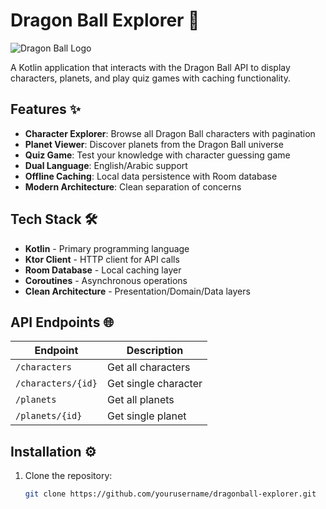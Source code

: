 # Dragon Ball Explorer 🐉

![Dragon Ball Logo]("")

A Kotlin application that interacts with the Dragon Ball API to display characters, planets, and play quiz games with caching functionality.

## Features ✨

- **Character Explorer**: Browse all Dragon Ball characters with pagination
- **Planet Viewer**: Discover planets from the Dragon Ball universe
- **Quiz Game**: Test your knowledge with character guessing game
- **Dual Language**: English/Arabic support
- **Offline Caching**: Local data persistence with Room database
- **Modern Architecture**: Clean separation of concerns

## Tech Stack 🛠️

- **Kotlin** - Primary programming language
- **Ktor Client** - HTTP client for API calls
- **Room Database** - Local caching layer
- **Coroutines** - Asynchronous operations
- **Clean Architecture** - Presentation/Domain/Data layers

## API Endpoints 🌐

| Endpoint | Description |
|----------|-------------|
| `/characters` | Get all characters |
| `/characters/{id}` | Get single character |
| `/planets` | Get all planets |
| `/planets/{id}` | Get single planet |

## Installation ⚙️

1. Clone the repository:
   ```bash
   git clone https://github.com/yourusername/dragonball-explorer.git
